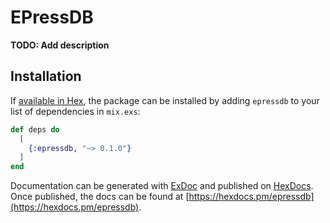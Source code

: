 # EPressDB

**TODO: Add description**

## Installation

If [available in Hex](https://hex.pm/docs/publish), the package can be installed
by adding `epressdb` to your list of dependencies in `mix.exs`:

```elixir
def deps do
  [
    {:epressdb, "~> 0.1.0"}
  ]
end
```

Documentation can be generated with [ExDoc](https://github.com/elixir-lang/ex_doc)
and published on [HexDocs](https://hexdocs.pm). Once published, the docs can
be found at [https://hexdocs.pm/epressdb](https://hexdocs.pm/epressdb).

